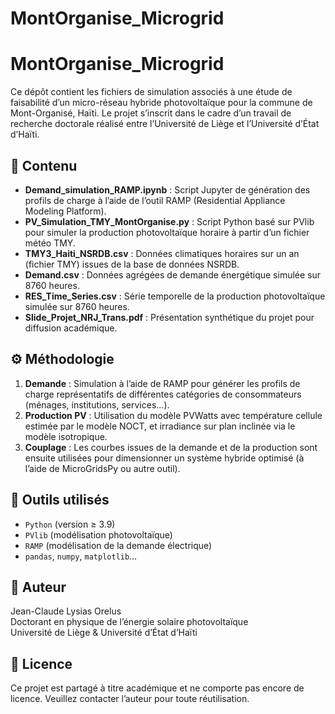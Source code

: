 # MontOrganise_Microgrid


# MontOrganise_Microgrid

Ce dépôt contient les fichiers de simulation associés à une étude de faisabilité d’un micro-réseau hybride photovoltaïque pour la commune de Mont-Organisé, Haïti. Le projet s’inscrit dans le cadre d’un travail de recherche doctorale réalisé entre l’Université de Liège et l’Université d’État d’Haïti.

## 📁 Contenu

- **Demand_simulation_RAMP.ipynb** : Script Jupyter de génération des profils de charge à l’aide de l’outil RAMP (Residential Appliance Modeling Platform).
- **PV_Simulation_TMY_MontOrganise.py** : Script Python basé sur PVlib pour simuler la production photovoltaïque horaire à partir d’un fichier météo TMY.
- **TMY3_Haiti_NSRDB.csv** : Données climatiques horaires sur un an (fichier TMY) issues de la base de données NSRDB.
- **Demand.csv** : Données agrégées de demande énergétique simulée sur 8760 heures.
- **RES_Time_Series.csv** : Série temporelle de la production photovoltaïque simulée sur 8760 heures.
- **Slide_Projet_NRJ_Trans.pdf** : Présentation synthétique du projet pour diffusion académique.

## ⚙️ Méthodologie

1. **Demande** : Simulation à l’aide de RAMP pour générer les profils de charge représentatifs de différentes catégories de consommateurs (ménages, institutions, services…).
2. **Production PV** : Utilisation du modèle PVWatts avec température cellule estimée par le modèle NOCT, et irradiance sur plan inclinée via le modèle isotropique.
3. **Couplage** : Les courbes issues de la demande et de la production sont ensuite utilisées pour dimensionner un système hybride optimisé (à l’aide de MicroGridsPy ou autre outil).

## 🔧 Outils utilisés

- `Python` (version ≥ 3.9)
- `PVlib` (modélisation photovoltaïque)
- `RAMP` (modélisation de la demande électrique)
- `pandas`, `numpy`, `matplotlib`…

## 👤 Auteur

Jean-Claude Lysias Orelus  
Doctorant en physique de l’énergie solaire photovoltaïque  
Université de Liège & Université d’État d’Haïti

## 📝 Licence

Ce projet est partagé à titre académique et ne comporte pas encore de licence. Veuillez contacter l’auteur pour toute réutilisation.
